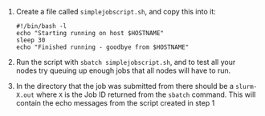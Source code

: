 1. Create a file called `simplejobscript.sh`, and copy this into it:
    ```
    #!/bin/bash -l
    echo "Starting running on host $HOSTNAME"
    sleep 30
    echo "Finished running - goodbye from $HOSTNAME"
    ```

2. Run the script with `sbatch simplejobscript.sh`, and to test all your nodes try queuing up enough jobs that all nodes will have to run.

3. In the directory that the job was submitted from there should be a `slurm-X.out` where `X` is the Job ID returned from the `sbatch` command. This will contain the echo messages from the script created in step 1 
